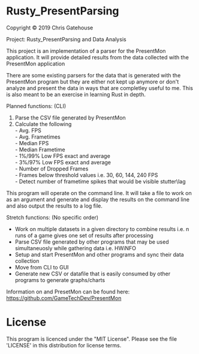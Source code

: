 # Rusty_PresentParsing
Copyright © 2019 Chris Gatehouse

Project: Rusty_PresentParsing and Data Analysis

This project is an implementation of a parser for the PresentMon application. It will provide detailed results from the data collected with the PresentMon application

There are some existing parsers for the data that is generated with the PresentMon program but they are either not kept up anymore or don't analyze and present the data in ways that are completley useful to me. This is also meant to be an exercise in learning Rust in depth.

Planned functions: (CLI)
  1. Parse the CSV file generated by PresentMon
  2. Calculate the following  
    - Avg. FPS  
    - Avg. Frametimes  
    - Median FPS  
    - Median Frametime  
    - 1%/99% Low FPS exact and average  
    - 3%/97% Low FPS exact and average  
    - Number of Dropped Frames  
    - Frames below threshold values i.e. 30, 60, 144, 240 FPS  
    - Detect number of frametime spikes that would be visible stutter\lag

This program will operate on the command line. It will take a file to work on as an argument and generate and display the results on the command line and also output the results to a log file.  

Stretch functions: (No specific order)
  - Work on multiple datasets in a given directory to combine results i.e. n runs of a game gives one set of results after processing  
  - Parse CSV file generated by other programs that may be used simultaneuosly while gathering data i.e. HWiNFO  
  - Setup and start PresentMon and other programs and sync their data collection  
  - Move from CLI to GUI  
  - Generate new CSV or datafile that is easily consumed by other programs to generate graphs/charts  
  
Information on and PresetMon can be found here: https://github.com/GameTechDev/PresentMon  

# License

This program is licenced under the "MIT License". Please see the file 'LICENSE' in this distribution for license terms.

